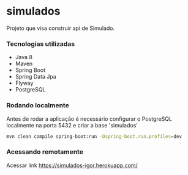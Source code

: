 # simulados

Projeto que visa construir api de Simulado.

### Tecnologias utilizadas

- Java 8
- Maven
- Spring Boot
- Spring Data Jpa
- Flyway
- PostgreSQL

### Rodando localmente

Antes de rodar a aplicação é necessário configurar o PostgreSQL localmente na porta 5432 e criar a base 'simulados'

```sh
mvn clean compile spring-boot:run -Dspring-boot.run.profiles=dev
```

### Acessando remotamente

Acessar link https://simulados-igor.herokuapp.com/

